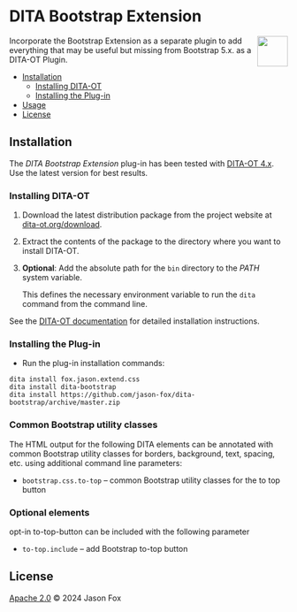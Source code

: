 # DITA Bootstrap Extension

<a href="https://www.dita-ot.org"><img src="https://www.dita-ot.org/images/dita-ot-logo.svg" align="right" height="55"></a>

Incorporate the Bootstrap Extension as a separate plugin to add everything that may be useful but missing from Bootstrap 5.x.
as a DITA-OT Plugin.

<!-- MarkdownTOC levels="2,3" -->

- [Installation](#installation)
  - [Installing DITA-OT](#installing-dita-ot)
  - [Installing the Plug-in](#installing-the-plug-in)
- [Usage](#usage)
- [License](#license)

<!-- /MarkdownTOC -->

## Installation

The _DITA Bootstrap Extension_ plug-in has been tested with [DITA-OT 4.x](http://www.dita-ot.org/download). Use the latest version for best results.

### Installing DITA-OT

1.  Download the latest distribution package from the project website at
    [dita-ot.org/download](https://www.dita-ot.org/download).
2.  Extract the contents of the package to the directory where you want to install DITA-OT.
3.  **Optional**: Add the absolute path for the `bin` directory to the _PATH_ system variable.

    This defines the necessary environment variable to run the `dita` command from the command line.

See the [DITA-OT documentation](https://www.dita-ot.org/4.0/topics/installing-client.html) for detailed installation instructions.

### Installing the Plug-in

- Run the plug-in installation commands:

```console
dita install fox.jason.extend.css
dita install dita-bootstrap
dita install https://github.com/jason-fox/dita-bootstrap/archive/master.zip
```

### Common Bootstrap utility classes

The HTML output for the following DITA elements can be annotated with common Bootstrap utility classes for borders, background, text, spacing, etc. using additional command line parameters:

- `bootstrap.css.to-top` – common Bootstrap utility classes for the to top button

### Optional elements

opt-in to-top-button can be included with the following parameter

- `to-top.include` – add Bootstrap to-top button

## License

[Apache 2.0](LICENSE) © 2024 Jason Fox
